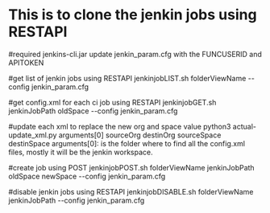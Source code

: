 # This is to clone the jenkin jobs using RESTAPI

#required 
  jenkins-cli.jar
  update jenkin_param.cfg with the FUNCUSERID and APITOKEN 

#get list of jenkin jobs using RESTAPI
jenkinjobLIST.sh folderViewName --config jenkin_param.cfg


#get config.xml for each ci job using RESTAPI
jenkinjobGET.sh jenkinJobPath oldSpace --config jenkin_param.cfg


#update each xml to replace the new org and space value
python3 actual-update_xml.py arguments[0] sourceOrg destinOrg sourceSpace destinSpace
arguments[0]: is the folder where to find all the config.xml files, mostly it will be the jenkin workspace.


#create job using POST
jenkinjobPOST.sh folderViewName jenkinJobPath oldSpace newSpace --config jenkin_param.cfg



#disable jenkin jobs using RESTAPI
jenkinjobDISABLE.sh folderViewName jenkinJobPath --config jenkin_param.cfg
